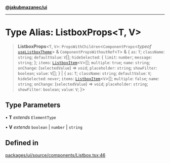 [**@jakubmazanec/ui**](../README.md)

---

# Type Alias: ListboxProps\<T, V\>

> **ListboxProps**\<`T`, `V`\>: `PropsWithChildren`\<`ComponentProps`\<_typeof_
> [`useListboxTheme`](../functions/useListboxTheme.md)\> & `ComponentPropsWithoutRef`\<`T`\> & \{
> `as`: `T`; `className`: `string`; `defaultValue`: `V`[]; `hideSelected`: \{ `limit`: `number`;
> `message`: `string`; \}; `items`: [`ListboxItem`](ListboxItem.md)\<`V`\>[]; `multiple`: `true`;
> `name`: `string`; `onChange`: (`selectedValue`) => `void`; `placeholder`: `string`; `showFilter`:
> `boolean`; `value`: `V`[]; \} \| \{ `as`: `T`; `className`: `string`; `defaultValue`: `V`;
> `hideSelected`: `never`; `items`: [`ListboxItem`](ListboxItem.md)\<`V`\>[]; `multiple`: `false`;
> `name`: `string`; `onChange`: (`selectedValue`) => `void`; `placeholder`: `string`; `showFilter`:
> `boolean`; `value`: `V`; \}\>

## Type Parameters

• **T** _extends_ `ElementType`

• **V** _extends_ `boolean` \| `number` \| `string`

## Defined in

[packages/ui/source/components/Listbox.tsx:46](https://github.com/jakubmazanec/tools/blob/077fa4993ebe623b1c463499cc41912353ae6eb1/packages/ui/source/components/Listbox.tsx#L46)
